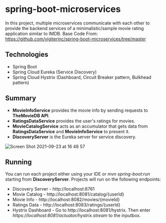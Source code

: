 # spring-boot-microservices
In this project, multiple microservices communicate with each other to provide the backend services of a minimalistic/sample movie rating application similar to IMDB.
Base Code From: https://github.com/yigiterinc/spring-boot-microservices/tree/master

## Technologies

- Spring Boot
- Spring Cloud Eureka (Service Discovery)
- Spring Cloud Hystrix (Dashboard, Circuit Breaker pattern, Bulkhead pattern)

## Summary

*  __MovieInfoService__ provides the movie info by sending requests to __TheMovieDB API__. 
* __RatingsDataService__ provides the user's ratings for movies.
* __MovieCatalogService__ acts as an accumulator that gets data from __RatingsDataService__ and __MovieInfoService__ to present it.
* __DiscoveryServer__ is the Eureka server for service discovery.

![Screen Shot 2021-09-23 at 16 48 57](https://user-images.githubusercontent.com/22833948/134519062-0013cbf9-8a5f-4a43-ba14-635ccdbab04b.png)

## Running

You can run each project either using your IDE or *mvn spring-boot:run* starting from __DiscoveryServer__. Projects will run on the following endpoints:

* Discovery Server - http://localhost:8761
* Movie Catalog - http://localhost:8081/catalog/{userId}
* Movie Info - http://localhost:8082/movies/{movieId}
* Ratings Data - http://localhost:8083/ratings/{userId}
* Hystrix Dashboard - Go to http://localhost:8081/hystrix. Then enter *https://localhost:8081/actuator/hystrix.stream* to the inputbox.

